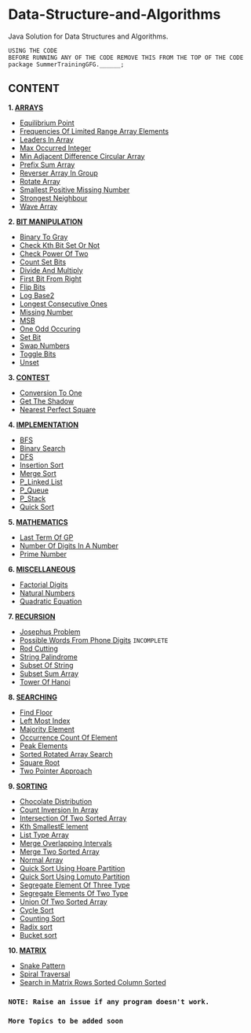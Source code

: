 # Data-Structure-and-Algorithms
Java Solution for Data Structures and Algorithms.
    
    USING THE CODE
    BEFORE RUNNING ANY OF THE CODE REMOVE THIS FROM THE TOP OF THE CODE
    package SummerTrainingGFG.______;
    
## CONTENT
<b>1. [ARRAYS](Arrays)</b>
* [Equilibrium Point](Arrays/EquilibriumPoint.java)
* [Frequencies Of Limited Range Array Elements](Arrays/FrequenciesOfLimitedRangeArrayElements.java)
* [Leaders In Array](Arrays/LeadersInArray.java)
* [Max Occurred Integer](Arrays/MaxOccurredInteger.java)
* [Min Adjacent Difference Circular Array](Arrays/MinAdjacentDifferenceCircularArray.java)
* [Prefix Sum Array](Arrays/PrefixSumArray.java)
* [Reverser Array In Group](Arrays/ReverserArrayInGroup.java)
* [Rotate Array](Arrays/RotateArray.java)
* [Smallest Positive Missing Number](Arrays/SmallestPositiveMissingNumber.java)
* [Strongest Neighbour](Arrays/StrongestNeighbour.java)
* [Wave Array](Arrays/WaveArray.java)

<b>2.	[BIT MANIPULATION](BitManipulation)</b>
* [Binary To Gray](BitManipulation/BinaryToGray.java)
* [Check Kth Bit Set Or Not](BitManipulation/CheckKthBitSetOrNot.java)
* [Check Power Of Two](BitManipulation/CheckPowerOfTwo.java)
* [Count Set Bits](BitManipulation/CountSetBits.java)
* [Divide And Multiply](BitManipulation/DivideAndMultiply.java)
* [First Bit From Right](BitManipulation/FirstBitFromRight.java)
* [Flip Bits](BitManipulation/FlipBits.java)
* [Log Base2](BitManipulation/LogBase2.java)
* [Longest Consecutive Ones](BitManipulation/LongestConsecutiveOnes.java)
* [Missing Number](BitManipulation/MissingNumber.java)
* [MSB](BitManipulation/MSB.java)
* [One Odd Occuring](BitManipulation/OneOddOccuring.java)
* [Set Bit](BitManipulation/SetBit.java)
* [Swap Numbers](BitManipulation/SwapNumbers.java)
* [Toggle Bits](BitManipulation/ToggleBits.java)
* [Unset](BitManipulation/Unset.java)

<b>3.	[CONTEST](Contest)</b>
* [Conversion To One](Contest/ConversionToOne.java)
* [Get The Shadow](Contest/GetTheShadow.java)
* [Nearest Perfect Square](Contest/NearestPerfectSquare.java)

<b>4.	[IMPLEMENTATION](Implementation)</b>
* [BFS](Implementation/BFS.java)
* [Binary Search](Implementation/BinarySearch.java)
* [DFS](Implementation/DFS.java)
* [Insertion Sort](Implementation/InsertionSort.java)
* [Merge Sort](Implementation/MergeSort.java)
* [P_Linked List](Implementation/P_LinkedList.java)
* [P_Queue](Implementation/P_Queue.java)
* [P_Stack](Implementation/P_Stack.java)
* [Quick Sort](Implementation/QuickSort.java)

<b>5.	[MATHEMATICS](Mathematics)</b>

* [Last Term Of GP](Mathematics/LastTermOfGP.java)
* [Number Of Digits In A Number](Mathematics/NumberOfDigitsInANumber.java)
* [Prime Number](Mathematics/PrimeNumber.java)

<b>6.	[MISCELLANEOUS](Miscellaneous)</b>

* [Factorial Digits](Miscellaneous/FactorialDigits.java)
* [Natural Numbers](Miscellaneous/NaturalNumbers.java)
* [Quadratic Equation](Miscellaneous/QuadraticEquation.java)

<b>7.	[RECURSION](Recursion)</b>

* [Josephus Problem](Recursion/JosephusProblem.java)
* [Possible Words From Phone Digits](Recursion/PossibleWordsFromPhoneDigits.java)  `INCOMPLETE`
* [Rod Cutting](Recursion/RodCutting.java)
* [String Palindrome](Recursion/StringPalindrome.java)
* [Subset Of String](Recursion/SubsetOfString.java)
* [Subset Sum Array](Recursion/SubsetSumArray.java)
* [Tower Of Hanoi](Recursion/TowerOfHanoi.java)

<b>8.	[SEARCHING](Searching)</b>

* [Find Floor](Searching/FindFloor.java)
* [Left Most Index](Searching/LeftMostIndex.java)
* [Majority Element](Searching/MajorityElement.java)
* [Occurrence Count Of Element](Searching/OccurrenceCountOfElement.java)
* [Peak Elements](Searching/PeakElements.java)
* [Sorted Rotated Array Search](Searching/SortedRotatedArraySearch.java)
* [Square Root](Searching/SquareRoot.java)
* [Two Pointer Approach](Searching/TwoPointerApproach.java)

<b>9.	[SORTING](Sorting)</b>

* [Chocolate Distribution](Sorting/ChocolateDistribution.java)
* [Count Inversion In Array](Sorting/CountInversionInArray.java)
* [Intersection Of Two Sorted Array](Sorting/IntersectionOfTwoSortedArray.java)
* [Kth SmallestE lement](Sorting/KthSmallestElement.java)
* [List Type Array](Sorting/ListTypeArray.java)
* [Merge Overlapping Intervals](Sorting/MergeOverlappingIntervals.java)
* [Merge Two Sorted Array](Sorting/MergeTwoSortedArray.java)
* [Normal Array](Sorting/NormalArray.java)
* [Quick Sort Using Hoare Partition](Sorting/QuickSortUsingHoarePartition.java)
* [Quick Sort Using Lomuto Partition](Sorting/QuickSortUsingLomutoPartition.java)
* [Segregate Element Of Three Type](Sorting/SegregateElementOfThreeType.java)
* [Segregate Elements Of Two Type](Sorting/SegregateElementsOfTwoType.java)
* [Union Of Two Sorted Array](Sorting/UnionOfTwoSortedArray.java)
* [Cycle Sort](Sorting/CycleSort.java)
* [Counting Sort](Sorting/CountingSort.java)
* [Radix sort](Sorting/RadixSort.java)
* [Bucket sort](Sorting/BucketSort.java)

<b>10. [MATRIX](Matrix)</b>

* [Snake Pattern](Matrix/SnakePattern.java)
* [Spiral Traversal](Matrix/SpiralTraversal.java)
* [Search in Matrix Rows Sorted Column Sorted](Matrix/SearchInMatrix.java)

### `NOTE: Raise an issue if any program doesn't work.`
### `More Topics to be added soon`